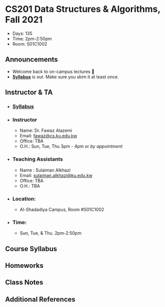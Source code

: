 # CS201 Data Structures & Algorithms, Fall 2021
- Days: 135 
- Time: 2pm-2:50pm
- Room: S01C1002
## Announcements
- Welcome back to on-campus lectures :tada:
- [**Syllabus**](https://github.com/fmalazemi/CS201-data-structures/blob/main/Fall2021/Syllabus.md) is out. Make sure you skim it at least once. 

## Instructor & TA
- ### [Syllabus](https://github.com/fmalazemi/CS201-data-structures/blob/main/Fall2021/Syllabus.md) 
- ### Instructor
  - Name: Dr. Fawaz Alazemi   
  - Email: [fawaz@cs.ku.edu.kw](fawaz@cs.ku.edu.kw)
  - Office: TBA
  - O.H.: Sun, Tue, Thu 3pm - 4pm or *by appointment*
- ### Teaching Assistants
  - Name : Sulaiman Alkhazi 
  - Email: [sulaiman.alkhazi@ku.edu.kw](sulaiman.alkhazi@ku.edu.kw)
  - Office: TBA
  - O.H.: TBA
- ### Location: 
  - Al-Shadadiya Campus, Room #S01C1002
- ### Time: 
  - Sun, Tue, & Thu. 2pm-2:50pm


## Course Syllabus


## Homeworks


## Class Notes


## Additional References






